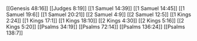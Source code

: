 [[Genesis 48:16]]
[[Judges 8:19]]
[[1 Samuel 14:39]]
[[1 Samuel 14:45]]
[[1 Samuel 19:6]]
[[1 Samuel 20:21]]
[[2 Samuel 4:9]]
[[2 Samuel 12:5]]
[[1 Kings 2:24]]
[[1 Kings 17:1]]
[[1 Kings 18:10]]
[[2 Kings 4:30]]
[[2 Kings 5:16]]
[[2 Kings 5:20]]
[[Psalms 34:19]]
[[Psalms 72:14]]
[[Psalms 136:24]]
[[Psalms 138:7]]
